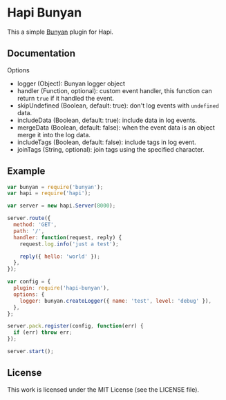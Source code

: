 # Hapi Bunyan

This a simple [Bunyan][bunyan] plugin for Hapi.

## Documentation

Options

 * logger (Object): Bunyan logger object
 * handler (Function, optional): custom event handler, this function can return `true` if it handled the event.
 * skipUndefined (Boolean, default: true): don't log events with `undefined` data.
 * includeData (Boolean, default: true): include data in log events.
 * mergeData (Boolean, default: false): when the event data is an object merge it into the log data.
 * includeTags (Boolean, default: false): include tags in log event.
 * joinTags (String, optional): join tags using the specified character.

## Example

``` javascript
var bunyan = require('bunyan');
var hapi = require('hapi');

var server = new hapi.Server(8000);

server.route({
  method: 'GET',
  path: '/',
  handler: function(request, reply) {
    request.log.info('just a test');

    reply({ hello: 'world' });
  },
});

var config = {
  plugin: require('hapi-bunyan'),
  options: {
    logger: bunyan.createLogger({ name: 'test', level: 'debug' }),
  },
};

server.pack.register(config, function(err) {
  if (err) throw err;
});

server.start();
```

## License

This work is licensed under the MIT License (see the LICENSE file).

[bunyan]: https://www.npmjs.org/package/bunyan
